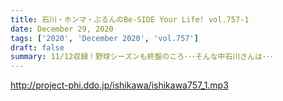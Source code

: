```yaml
---
title: 石川・ホンマ・ぶるんのBe-SIDE Your Life! vol.757-1
date: December 29, 2020
tags: ['2020', 'December 2020', 'vol.757']
draft: false
summary: 11/12収録！野球シーズンも終盤のころ･･･そんな中石川さんは･･･
---
```


http://project-phi.ddo.jp/ishikawa/ishikawa757_1.mp3